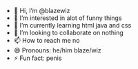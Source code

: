 - 👋 Hi, I’m @blazewiz
- 👀 I’m interested in alot of funny things 
- 🌱 I’m currently learning html java and css
- 💞️ I’m looking to collaborate on nothing
- 📫 How to reach me no
- 😄 Pronouns: he/him blaze/wiz
- ⚡ Fun fact: penis

<!---
blazewiz/blazewiz is a ✨ special ✨ repository because its `README.md` (this file) appears on your GitHub profile.
You can click the Preview link to take a look at your changes.
--->
